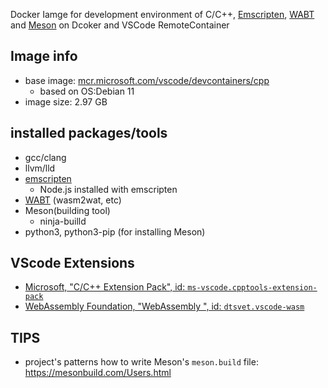 Docker Iamge for development environment of C/C++, [Emscripten](https://emscripten.org/), [WABT](https://github.com/WebAssembly/wabt) and [Meson](https://mesonbuild.com/) on Dcoker and VSCode RemoteContainer

## Image info

- base image: [mcr.microsoft.com/vscode/devcontainers/cpp](https://github.com/microsoft/vscode-dev-containers/blob/v0.217.4/containers/cpp/.devcontainer/Dockerfile)
    - based on OS:Debian 11
- image size: 2.97 GB


## installed packages/tools

- gcc/clang
- llvm/lld
- [emscripten](https://github.com/emscripten-core/emsdk/blob/main/docker/Dockerfile)
    - Node.js installed with emscripten
- [WABT](https://github.com/WebAssembly/wabt) (wasm2wat, etc)
- Meson(building tool)
    - ninja-builld
- python3, python3-pip (for installing Meson)

## VScode Extensions

- [Microsoft, "C/C++ Extension Pack",
id: `ms-vscode.cpptools-extension-pack`](https://marketplace.visualstudio.com/items?itemName=ms-vscode.cpptools-extension-pack)
- [WebAssembly Foundation, "WebAssembly ", id: `dtsvet.vscode-wasm`](https://marketplace.visualstudio.com/items?itemName=dtsvet.vscode-wasm)

## TIPS

- project's patterns how to write Meson's `meson.build` file: https://mesonbuild.com/Users.html
